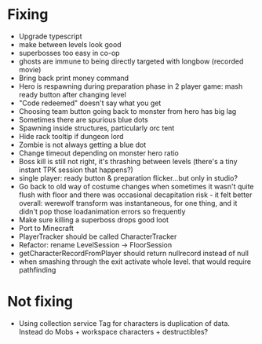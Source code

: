 # Fixing
* Upgrade typescript
* make between levels look good
* superbosses too easy in co-op
* ghosts are immune to being directly targeted with longbow (recorded movie)
* Bring back print money command
* Hero is respawning during preparation phase in 2 player game: mash ready button after changing level
* "Code redeemed" doesn't say what you get
* Choosing team button going back to monster from hero has big lag
* Sometimes there are spurious blue dots 
* Spawning inside structures, particularly orc tent
* Hide rack tooltip if dungeon lord
* Zombie is not always getting a blue dot
* Change timeout depending on monster hero ratio
* Boss kill is still not right, it's thrashing between levels (there's a tiny instant TPK session that happens?)
* single player: ready button & preparation flicker...but only in studio?
* Go back to old way of costume changes when sometimes it wasn't quite flush with floor and there was occasional decapitation risk - it felt better overall: werewolf transform was instantaneous, for one thing, and it didn't pop those loadanimation errors so frequently
* Make sure killing a superboss drops good loot
* Port to Minecraft
* PlayerTracker should be called CharacterTracker
* Refactor: rename LevelSession -> FloorSession
* getCharacterRecordFromPlayer should return nullrecord instead of null
* when smashing through the exit activate whole level. that would require pathfinding


# Not fixing
* Using collection service Tag for characters is duplication of data. Instead do Mobs + workspace characters + destructibles?
